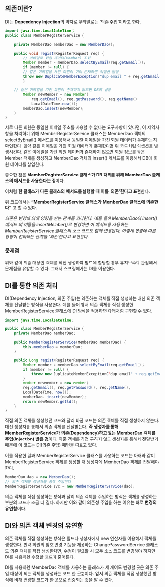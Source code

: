 ## 의존이란?

DI는 **Dependency Injection**의 약자로 우리말로는 ‘의존 주입’이라고 한다.

```java
import java.time.LocalDateTime；
public class MemberRegisterService {   
 
    private MemberDao memberDao = new MemberDao();

    public void regist(RegisterRequest req) {
        // 이메일로 회원 데이터(Member) 조회
        Member member = memberDao.selectByEmail(req.getEmail());
        if (member != null) {
        // 같은 이메일을 가진 회원이 이미 존재하면 익셉션 발생
        throw new DuplicateMemberException("dup email " + req.getEmail();
        }
    
    // 같은 이메일을 가진 회원이 존재하지 않으면 DB에 삽입
        Member newMember = new Member(
            req.getEmail(), req.getPassword(), req.getName(),
            LocalDateTime.now());        
        memberDao.insert(newMember);
    )
)
```

서로 다른 회원은 동일한 이메일 주소를 사용할 수 없다는 요구사항이 있다면, 이 제약사항을 처리하기 위해 MemberRegisterService 클래스는 MemberDao 객체의 selectByEmail() 메서드를 이용해서 동일한 이메일을 가진 회원 데이터가 존재하는지 확인한다. 만약 같은 이메일을 가진 회원 데이터가 존재한다면 위 코드처럼 익셉션을 발생시킨다. 같은 이메일을 가진 회원 데이터가 존재하지 않으면 회원 정보를 담은 Member 객체를 생성하고 MemberDao 객체의 insert() 메서드를 이용해서 DB에 회원 데이터를 삽입한다.

중요한 점은 **MemberRegisterService 클래스가 DB 처리를 위해 MemberDao 클래스의 메서드를 사용한다는 점**이다.

이처럼 **한 클래스가 다른 클래스의 메서드를 실행할 때 이를 '의존’한다고 표현**한다.

위 코드에서는 **“MemberRegisterService 클래스가 MemberDao 클래스에 의존한다”** 고 할 수 있다.

*의존은 변경에 의해 영향을 받는 관계를 의미한다. 예를 들어 MemberDao의 insert() 메서드
의 이름을 insertMember()로 변경하면 이 메서드를 사용하는 MemberRegisterService 클래스의 소스 코드도 함께 변경된다. 이렇게 변경에 따른 영향이 전파되는 관계를 ‘의존’한다고 표현한다.*

### 문제점

위와 같이 의존 대상인 객체를 직접 생성하여 필드에 할당할 경우 유지보수의 관점에서 문제점을 유발할 수 있다. 그래서 스프링에서는 DI를 이용한다.

## DI를 통한 의존 처리

DI(Dependency Injection, 의존 주입)는 의존하는 객체를 직접 생성하는 대신 의존 객체를 전달받는 방식을 사용한다. 예를 들어 앞서 의존 객체를 직접 생성한 MemberRegisterService 클래스에 DI 방식을 적용하면 아래처럼 구현할 수 있다.

```java
import java.time.LocalDateTime;

public class MemberRegisterService {
    private MemberDao memberDao;

    public MemberRegisterService(MemberDao memberDao) {
        this.memberDao = memberDao;
    }

    public Long regist(RegisterRequest req) {
        Member member = memberDao.selectByEmail(req.getEmail()；
        if (member != null) {
            throw new DuplicateMemberExceptionC'dup email" + req.getEmailO);
        }
        Member newMember = new Member(
        req.getEmail(), req.getPassword(), req.getName(),
        LocalDateTime. now());
        memberDao. insert(newMember);
        return newMember.getld();
    }
}
```

직접 의존 객체를 생성했던 코드와 달리 바뀐 코드는 의존 객체를 직접 생성하지 않는다. 대신 생성자를 통해서 의존 객체를 전달받는다. **즉 생성자를 통해 MemberRegisterService가 의존(Dependency)하고 있는 MemberDao 객체를 주입(Injection) 받은 것**이다. 의존 객체를 직접 구하지 않고 생성자를 통해서 전달받기 때문에 이 코드는 DI(의존 주입) 패턴을 따르고 있다.

이를 적용한 결과 MemberRegisterService 클래스를 사용하는 코드는 아래와 같이MemberRegisterService 객체를 생성할 때 생성자에 MemberDao 객체를 전달해야 한다.

```java
MemberDao dao = new MemberDao();
// 의존 객체를 생성자를 통해 주입한다
MemberRegisterService svc = new MemberRegisterService(dao);
```

의존 객체를 직접 생성하는 방식과 달리 의존 객체를 주입하는 방식은 객체를 생성하는 부분의 코드가 조금 더 길다. 하지만 이와 같이 의존성 주입을 하는 이유는 바로 **변경의 유연함**이다.

## DI와 의존 객체 변경의 유연함

의존 객체를 직접 생성하는 방식은 필드나 생성자에서 new 연산자를 이용해서 객체를 생성한다. 만약 회원의 암호 변경 기능을 제공하는 ChangePasswordService 클래스도 의존 객체를 직접 생성한다면, 수정이 필요할 시 모두 소스 코드를 변경해야 하지만 DI를 사용하면 수정할 코드가 줄어든다.

DI를 사용하면 MemberDao 객체를 사용하는 클래스가 세 개여도 변경할 곳은 의존 주입 대상이 되는 객체를 생성하는 코드 한 곳뿐이다. 앞서 의존 객체를 직접 생성했던 방식에 비해 변경할 코드가 한 곳으로 집중되는 것을 알 수 있다.
